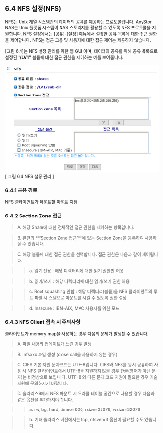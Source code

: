 ## 6.4 NFS 설정(NFS)

NFS는 Unix 계열 시스템간의 데이터의 공유를 제공하는 프로토콜입니다. AnyStor NAS는 Unix 플랫폼
시스템이 NAS 스토리지를 활용할 수 있도록 NFS 프로토콜을 지원합니다. NFS 설정에서는 [공유]-[설정] 메뉴에서 설정한 공유 목록에 대한 접근 권한을 제어합니다. NFS는 접근 그룹 및 사용자에 대한 접근
제어는 제공하지 않습니다.
<br><br>
[그림 6.4]는 NFS 설정 관리를 위한 웹 GUI 이며, 데이터의 공유를 위해 공유 목록으로 설정된 **“/LV1”** 볼륨에 대한 접근 권한을 제어하는 예를 보여줍니다.

![shareNfs.png](./images/shareNfs.png)<br>
[ 그림 6.4 NFS 설정 관리 ]

### 6.4.1 공유 경로

NFS 클라이언트가 마운트할 마운트 지점

### 6.4.2 Section Zone 접근

>	A. 해당 Share에 대한 전체적인 접근 권한을 제어하는 항목입니다.

>	B. 왼편의 **‘Section Zone 접근’**에 있는 Section Zone을 등록하여 사용하실 수 있습니다.

>	C. 해당 볼륨에 대한 접근 권한을 선택합니다. 접근 권한은 다음과 같이 제어됩니다.

>	>	a. 읽기 전용 : 해당 디렉터리에 대한 읽기 권한만 허용

>	>	b. 읽기/쓰기 : 해당 디렉터리에 대한 읽기/쓰기 권한 허용

>	>	c. Root squashing 안함 : 해당 디렉터리(볼륨)을 NFS 클라이언트의 루트 파일 시
스템으로 마운트를 시킬 수 있도록 권한 설정

>	>	d. Insecure : IBM-AIX, MAC 사용자를 위한 모드

### 6.4.3  NFS Client 접속 시 주의사항

클라이언트가 memory map을 사용하는 경우 다음의 문제가 발생할 수 있습니다.

>	A. 파일 내용의 업데이트가 느린 경우 발생

>	B. .nfsxxx 파일 생성 (close call을 사용하지 않는 경우)

>	C. CIFS 기본 지원 문자코드는 UTF-8입니다. CIFS와 NFS를 동시 공유하여 사용 시 NFS 클
라이언트에서 UTF-8을 지원하지 않을 경우 한글(영어가 아닌 문자)는 비정상으로 보입니
다. UTF-8 외 다른 문자 코드 지원이 필요한 경우 기술지원에 문의하시기 바랍니다.

>	D. 솔라리스9에서 NFS 마운트 시 오라클 테이블 공간으로 사용할 경우 다음과 같은 옵션을
추가하셔야 합니다.

>	>	a. rw, bg, hard, timeo=600, rsize=32678, wsize=32678

>	>	b. 기타 솔라리스 버전에서는 tcp, nfsver=3 옵션이 필요할 수도 있습니다.
